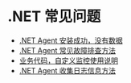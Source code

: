 # .NET 常见问题
<ul>
    <li><a href="/qa/net/pingAndTelnet.html">.NET Agent 安装成功，没有数据</a></li>
    <li><a href="/qa/net/Investigation.html">.NET Agent 常见故障排查方法</a></li>
    <li><a href="/qa/net/customMonitor.html">业务代码，自定义监控使用说明</a></li>
    <li><a href="/qa/net/collectmessage.html">.NET Agent 收集日志信息方法</a></li>
</ul>